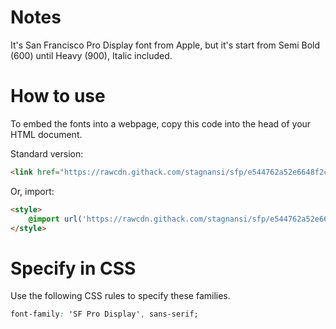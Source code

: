 # Notes
It's San Francisco Pro Display font from Apple, but it's start from Semi Bold (600) until Heavy (900), Italic included.

# How to use
To embed the fonts into a webpage, copy this code into the head of your HTML document.

Standard version:
````html
<link href="https://rawcdn.githack.com/stagnansi/sfp/e544762a52e6648f2cd6adb6632470148cdc4a43/style.css" rel="stylesheet">
````

Or, import:
````html
<style>
	@import url('https://rawcdn.githack.com/stagnansi/sfp/e544762a52e6648f2cd6adb6632470148cdc4a43/style.css');
</style>
````

# Specify in CSS
Use the following CSS rules to specify these families.
````css
font-family: 'SF Pro Display', sans-serif;
````
